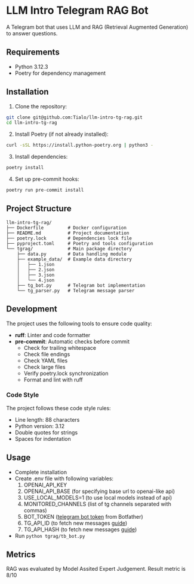 # LLM Intro Telegram RAG Bot

A Telegram bot that uses LLM and RAG (Retrieval Augmented Generation) to answer questions.

## Requirements

- Python 3.12.3
- Poetry for dependency management

## Installation

1. Clone the repository:
```bash
git clone git@github.com:Tialo/llm-intro-tg-rag.git
cd llm-intro-tg-rag
```

2. Install Poetry (if not already installed):
```bash
curl -sSL https://install.python-poetry.org | python3 -
```

3. Install dependencies:
```bash
poetry install
```

4. Set up pre-commit hooks:
```bash
poetry run pre-commit install
```

## Project Structure

```
llm-intro-tg-rag/
├── Dockerfile         # Docker configuration
├── README.md          # Project documentation
├── poetry.lock        # Dependencies lock file
├── pyproject.toml     # Poetry and tools configuration
└── tgrag/             # Main package directory
    ├── data.py        # Data handling module
    ├── example_data/  # Example data directory
    │   ├── 1.json
    │   ├── 2.json
    │   ├── 3.json
    │   └── 4.json
    ├── tg_bot.py      # Telegram bot implementation
    └── tg_parser.py   # Telegram message parser
```

## Development

The project uses the following tools to ensure code quality:

- **ruff**: Linter and code formatter
- **pre-commit**: Automatic checks before commit
  - Check for trailing whitespace
  - Check file endings
  - Check YAML files
  - Check large files
  - Verify poetry.lock synchronization
  - Format and lint with ruff

### Code Style

The project follows these code style rules:
- Line length: 88 characters
- Python version: 3.12
- Double quotes for strings
- Spaces for indentation

## Usage

- Complete installation
- Create .env file with following variables:
  1. OPENAI_API_KEY
  2. OPENAI_API_BASE (for specifying base url to openai-like api)
  3. USE_LOCAL_MODELS=1 (to use local models instead of api)
  4. MONITORED_CHANNELS (list of tg channels separated with commas)
  5. BOT_TOKEN ([telegram bot token](https://core.telegram.org/bots/faq#how-do-i-create-a-bot) from Botfather)
  6. TG_API_ID (to fetch new messages [guide](https://core.telegram.org/api/obtaining_api_id))
  7. TG_API_HASH (to fetch new messages [guide](https://core.telegram.org/api/obtaining_api_id))
- Run `python tgrag/tb_bot.py`

## Metrics

RAG was evaluated by Model Assited Expert Judgement.
Result metric is 8/10 
